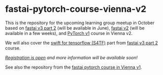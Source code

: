 # fastai-pytorch-course-vienna-v2
This is the repository for the upcoming learning group meetup in October based on [fastai v3 part 2](https://course.fast.ai) (will be available in June), [fastai v2](https://github.com/fastai/fastai) (will be available in a few weeks), and [PyTorch v1](https://pytorch.org) course in Vienna v2.

We will also cover the [swift for tensorflow (S4TF)](https://www.tensorflow.org/swift) part from [fastai v3 part 2](https://course.fast.ai) course.

*[Registration is open](https://docs.google.com/forms/d/e/1FAIpQLScCEnJfFcyLQvT0rGd6HoN4oZf1lAe4ZnfWH1dfnXIQFyAMfQ/viewform) and more information will be available soon!*

See also the repository from the [fastai pytorch course in Vienna v1](https://github.com/MicPie/fastai-pytorch-course-vienna).
